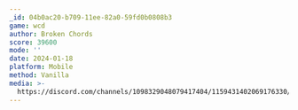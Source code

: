 ```yaml
---
_id: 04b0ac20-b709-11ee-82a0-59fd0b0808b3
game: wcd
author: Broken Chords
score: 39600
mode: ''
date: 2024-01-18
platform: Mobile
method: Vanilla
media: >-
  https://discord.com/channels/1098329048079417404/1159431402069176330/1197901845817987224
---
```


